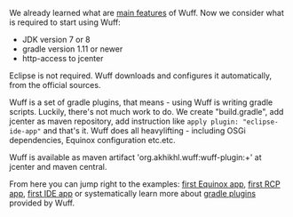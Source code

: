 We already learned what are [main features](Main-features) of Wuff. Now we consider what is required to start using Wuff:
- JDK version 7 or 8
- gradle version 1.11 or newer
- http-access to jcenter

Eclipse is not required. Wuff downloads and configures it automatically, from the official sources.

Wuff is a set of gradle plugins, that means - using Wuff is writing gradle scripts. Luckily, there's not much work to do. We create "build.gradle", add jcenter as maven repository, add instruction like `apply plugin: "eclipse-ide-app"` and that's it. Wuff does all heavylifting - including OSGi dependencies, Equinox configuration etc.etc.

Wuff is available as maven artifact 'org.akhikhl.wuff:wuff-plugin:+' at jcenter and maven central.

From here you can jump right to the examples: [first Equinox app](Create-first-Equinox-app), [first RCP app](Create-first-RCP-app), [first IDE app](Create-first-IDE-app) or systematically learn more about [gradle plugins](Gradle-plugins) provided by Wuff.
